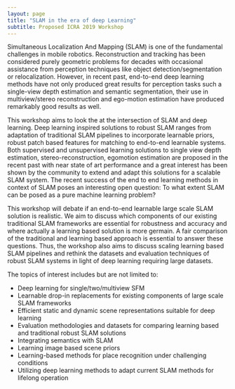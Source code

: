 ```yaml
---
layout: page
title: "SLAM in the era of deep Learning"
subtitle: Proposed ICRA 2019 Workshop
---
```



Simultaneous Localization And Mapping (SLAM) is one of the fundamental challenges in mobile robotics. Reconstruction and tracking has been considered purely geometric problems for decades with occasional assistance from perception techniques like object detection/segmentation or relocalization. However, in recent past, end-to-end deep learning methods have not only produced great results for perception tasks such a single-view depth estimation and semantic segmentation, their use in multiview/stereo reconstruction and ego-motion estimation have produced remarkably good results as well.

This workshop aims to look the at the intersection of SLAM and deep learning. Deep learning inspired solutions to robust SLAM ranges from adaptation of traditional SLAM pipelines to incorporate learnable priors, robust patch based features for matching to end-to-end learnable systems. Both supervised and unsupervised learning solutions to single view depth estimation, stereo-reconstruction, egomotion estimation are proposed in the recent past with near state of art performance and a great interest has been shown by the community to extend and adapt this solutions for a scalable SLAM system. The recent success of the end to end learning methods in context of SLAM poses an interesting open question: To what extent SLAM can be posed as a pure machine learning problem? 

This workshop will debate if an end-to-end learnable large scale SLAM solution is realistic. We aim to discuss which components of our existing traditional SLAM frameworks are essential for robustness and accuracy and where actually a learning based solution is more germain. A fair comparison of the traditional and learning based approach is essential to answer these questions. Thus, the workshop also aims to discuss scaling learning based SLAM pipelines and rethink the datasets and evaluation techniques of robust SLAM systems in light of deep learning requiring large datasets. 

The topics of interest includes but are not limited to:

- Deep learning for single/two/multiview SFM
- Learnable drop-in replacements for existing components of large scale SLAM frameworks
- Efficient static and dynamic scene representations suitable for deep learning
- Evaluation methodologies and datasets for comparing learning based and traditional robust SLAM solutions
- Integrating semantics with SLAM
- Learning image based scene priors
- Learning-based methods for place recognition under challenging conditions
- Utilizing deep learning methods to adapt current SLAM methods for lifelong operation


